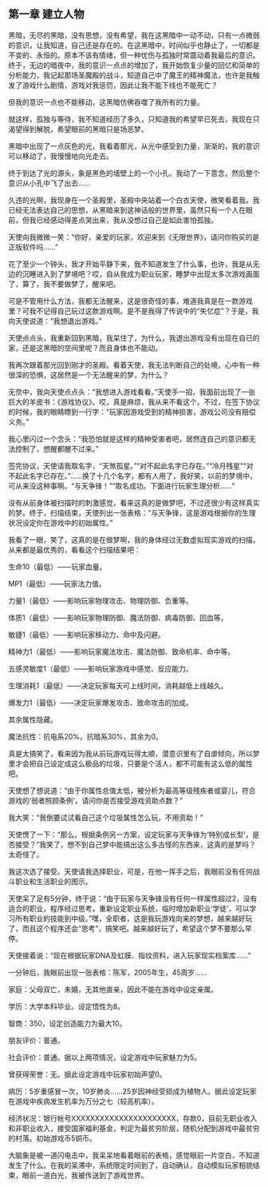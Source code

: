 ## 第一章 建立人物

黑暗，无尽的黑暗，没有思想，没有希望，我在这黑暗中一动不动，只有一点微弱的意识，让我知道，自己还是存在的。在这黑暗中，时间似乎也静止了，一切都是不变的、永恒的。原本不该有情绪，但一种忧伤与孤独时常震动着我最后的意识。终于，无边的暗夜中，我的意识一点点的增加了，我开始恢复少量的回忆和简单的分析能力，我记起那场圣魔殿的战斗，知道自己中了魔王的精神魔法，也许是我触发了游戏什么剧情，游戏对我惩罚，因此让我不能下线也不能死亡？

但我的意识一点也不能移动，这黑暗仿佛吞噬了我所有的力量。

就这样，孤独与等待，我不知道经历了多久，只知道我的希望早已死去，我现在只渴望得到解脱，希望眼前的黑暗只是场恶梦。

黑暗中出现了一点灰色的光，我看着那光，从光中感受到力量，渐渐的，我的意识可以移动了，我慢慢地向光走去。

终于到达了光的源头，象是黑色的墙壁上的一个小孔。我动了一下意念，然后整个意识从小孔中飞了出去……

久违的光啊，我现身在一个圣殿里，圣殿中央站着一个白衣天使，微笑看着我。我已经无法表达自己的思想，从黑暗来到这神话般的世界里，虽然只有一个人在眼前，但我已经感动得差点哭出来，我从没想过自己是如此害怕孤独。

天使向我微微一笑：“你好，亲爱的玩家，欢迎来到《无限世界》，请问你购买的是正版软件吗……”

花了至少一个钟头，我才开始平静下来，我不知道发生了什么事，也许，我是从无边的沉睡进入到了梦境吧？哎，自从我成为职业玩家，睡梦中出现太多次游戏画面了，算了，我不要做梦了，醒来吧。

可是不管用什么方法，我都无法醒来，这是很奇怪的事，难道我真是在一款游戏里？可我不记得自己玩过这款游戏啊。是不是我得了传说中的“失忆症”？于是，我向天使说道：“我想退出游戏。”

天使点点头，我重新回到黑暗，我呆住了，为什么，我退出游戏没有出现在自已的家，还是这黑暗的空间里呢？而且身体也不能动。

我再次跟着那光回到刚才的圣殿。看着天使，我无法判断自己的处境，心中有一种很深的恐惧，这居然是一个无法醒来的梦，为什么？

无奈中，我向天使点点头：“我想进入游戏看看。”天使手一招，我面前出现了一张巨大的羊皮书：《游戏协议》。哎，真是麻烦，我从来不看这个。不过，在签下协议的时候，我的眼睛瞟到一行字：“玩家因游戏受到的精神损害，游戏公司没有赔偿义务。”

我心里闪过一个念头：“我恐怕就是这样的精神受害者吧，居然连自己的意识都无法控制了，想醒都醒不过来。”

签完协议，天使请我取名字，“天煞孤星。”“对不起此名字已存在。”“冷月残星”“对不起此名字已存在。”……换了十几个名字，都有人用了，我好笑，以前的梦境中，可从来没这种事啊。“与天争锋！”“取名成功。下面进行玩家生理分析……”

没有从前身体被扫描时的刺激感觉，看来这真的是做梦吧，不过还很少有这样真实的梦。终于，扫描结束，天使列出一张表格：“与天争锋，这是游戏根据你的生理状况设定你在游戏中的初始属性。”

我看了一眼，笑了，这真的是在做梦啊，我的身体经过无数虚拟现实游戏的扫描，从来都是最优秀的，看看这个扫描结果吧：

生命10（最低）——玩家血量。

MP1（最低）——玩家法力值。

力量1（最低）——影响玩家物理攻击、物理防御、负重等。

体质1（最低）——影响玩家物理防御、魔法防御、病毒防御、回血等。

敏捷1（最低）——影响玩家移动力、命中及闪避。

精神力1（最低）——影响玩家魔法攻击、魔法防御、致命机率、命中等。

五感灵敏度1（最低）——影响玩家游戏中感觉、反应能力。

生理消耗1（最低）——决定玩家每天可上线时间，消耗越低上线越久。

爆发力1（最低）——决定玩家爆发攻击、致命攻击的加成。

其余属性隐藏。

魔法抗性：抗电系20%，抗暗系30%，其余为0。

真是太搞笑了，看来因为我从前玩游戏玩得太顺，潜意识里有了自虐倾向，所以梦里才会把自己设定成这么极品的垃圾，只要是个活人，都不可能有这么低的属性吧。

天使想了想说道：“由于你属性总值太低，被分析为最高等级残疾者或婴儿，符合游戏的‘弱者照顾条例’，请问你是否接受游戏资助点数？”

我大笑：“我倒要试试看自己这个垃圾属性怎么玩，不用资助！”

天使愣了一下：“那么，根据条例另一方案，设定玩家与天争锋为‘特别成长型’，是否接受？”我笑了，想不到自己梦中能搞出这么多古怪的东西来，这真的是梦吗？太奇怪了。

我这次选了接受。天使请我选择职业，可是，在他一挥手之后，我眼前没有任何战斗职业和生活职业的图示。

天使呆了足有5分钟，终于说：“由于玩家与天争锋没有任何一样属性超过2，没有适合的职业，程序经过思考，重新设定职业系统，临时增加新职业‘学徒’，可以学习所有职业的技能到中级。”嘿，全职者，这是我玩游戏向来的梦想，越来越好玩了，而且这个程序还会“思考”，搞笑吧。越来越好玩了，希望这个梦不要那么早停。

天使接着说：“现在根据玩家DNA及虹膜、指纹资料，进入玩家现实档案库……”

一分钟后，我眼前出现一张表格：陈军，2005年生，45周岁……

家庭：父母双亡，未婚，无其他直亲，因此不能在游戏中设定亲属。

学历：大学本科毕业。设定悟性为8。

智商：350，设定创造能力为最大10。

朋友评价：普通。

社会评价：普通。据以上两项情况，设定游戏中玩家魅力为5。

曾获得荣誉：无。据此设定游戏中玩家初始声望0。

病历：5岁重感冒一次，10岁肺炎……25岁因神经受损成为植物人。据此设定玩家在游戏中疾病发生机率为万分之七（较高机率）。

经济状况：银行帐号XXXXXXXXXXXXXXXXXXXXXX，存款0，目前无职业收入和非职业收入，接受国家福利基金，判定为最贫穷阶层，随机分配到游戏中最贫穷的村落。初始游戏币5铜币。

大脑象是被一道闪电击中，我呆呆地看着眼前的表格，感觉眼前一片空白，不知道发生了什么。在我的呆滞中，系统限定时间到了，自动确认，自动模拟玩家相貌结束，眼前一道白光，我被传送到了游戏世界。


